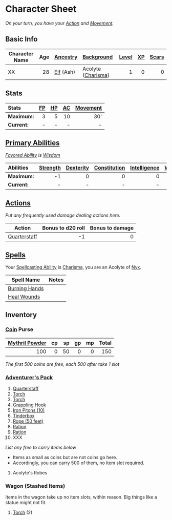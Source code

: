 # Character Sheet

*On your turn, you have your [Action](../../../Game%20Procedures/Core%20Procedures/Action.md) and [Movement](../../../Game%20Procedures/Combat/Movement.md).*
## Basic Info

| Character Name | Age | [Ancestry](../../../Player%20Characters/Ancenstries/Ancestry.md) | [Background](../../../Player%20Characters/Backgrounds/Background.md)                           | [Level](../../../Player%20Characters/Derived%20Statistics/Level.md) | [XP](../../../Player%20Characters/Derived%20Statistics/Experience%20Points.md) | [Scars](../../../Player%20Characters/Derived%20Statistics/Scars.md) |
| -------------- | --: | :--------------------------------------------------------------- | :--------------------------------------------------------------------------------- | ------------------------------------------------------------------: | -----------------------------------------------------------------------------: | ------------------------------------------------------------------: |
| XX             |  28 | [Elf](../../../Player%20Characters/Ancenstries/Elf.md) (Ash)     | Acolyte ([Charisma](../../../Player%20Characters/The%20Ability%20Scores/Charisma.md)) |                                                                   1 |                                                                              0 |                                                                   0 |

## Stats

| Stats        | [FP](../../../Player%20Characters/Derived%20Statistics/Fatigue%20Points.md) | [HP](../../../Player%20Characters/Derived%20Statistics/Health%20Points.md) | [AC](../../../Player%20Characters/Derived%20Statistics/Armor%20Class.md) | [Movement](../../../Game%20Procedures/Combat/Movement.md) |
| :----------- | --------------------------------------------------------------------------: | -------------------------------------------------------------------------: | -----------------------------------------------------------------------: | -------------------------------------------------: |
| **Maximum:** |                                                                           3 |                                                                          5 |                                                                       10 |                                                30' |
| **Current:** |                                                                           - |                                                                          - |                                                                        - |                                                  - |

## [Primary Abilities](../../../Player%20Characters/The%20Ability%20Scores/Ability%20Scores.md)

*[Favored Ability](../../../Player%20Characters/Backgrounds/Favored%20Ability.md) is [Wisdom](../../../Player%20Characters/The%20Ability%20Scores/Wisdom.md)*

| Abilities    | [Strength](../../../Player%20Characters/The%20Ability%20Scores/Strength.md) | [Dexterity](../../../Player%20Characters/The%20Ability%20Scores/Dexterity.md) | [Constitution](../../../Player%20Characters/The%20Ability%20Scores/Constitution.md) | [Intelligence](../../../Player%20Characters/The%20Ability%20Scores/Intelligence.md) | [Wisdom](../../../Player%20Characters/The%20Ability%20Scores/Wisdom.md)<br> | [Charisma](../../../Player%20Characters/The%20Ability%20Scores/Charisma.md)<br> |
| :----------- | -----------------------------------------------------------------------: | -------------------------------------------------------------------------: | -------------------------------------------------------------------------------: | -------------------------------------------------------------------------------: | -----------------------------------------------------------------------: | ---------------------------------------------------------------------------: |
| **Maximum:** |                                                                       -1 |                                                                          0 |                                                                                0 |                                                                                0 |                                                                        2 |                                                                            2 |
| **Current:** |                                                                        - |                                                                          - |                                                                                - |                                                                                - |                                                                        - |                                                                            - |

## [Actions](../../../Game%20Procedures/Core%20Procedures/Action.md)

*Put any frequently used damage dealing actions here.*

| Action                                                                                                      | Bonus to d20 roll | Bonus to damage |
| ----------------------------------------------------------------------------------------------------------- | ----------------: | --------------: |
| [Quarterstaff](../../../Items%20and%20Gear/Weapons/Melee%20Weapons/Small%20Simple%20Weapon.md) |                -1 |               0 |

## [Spells](../../../Magic/Spellcasting/Spells.md)

Your [Spellcasting Ability](../../../Magic/Spellcasting/Spellcasting%20Disciplines/Spellcasting%20Ability.md) is [Charisma](../../../Player%20Characters/The%20Ability%20Scores/Charisma.md), you are an Acolyte of [Nyx](../../../Magic/Deities/Pantheons/Notable%20Mithrinian%20Deities/Nyx.md).

| Spell Name                                                                              | Notes |
| --------------------------------------------------------------------------------------- | ----- |
| [Burning Hands](../../../Magic/Spells/Spells%20by%20Level/Level%201/Burning%20Hands.md) |       |
| [Heal Wounds](../../../Magic/Spells/Spells%20by%20Level/Level%201/Heal%20Wounds.md)     |       |

## Inventory

### [Coin](../../../Items%20and%20Gear/Economy/Coins.md) Purse

| [Mythril Powder](../../../Magic/Mythril.md) |  cp |  sp |  gp |  mp | Total |
| ------------------------------------------: | --: | --: | --: | --: | ----: |
|                                         100 |   0 |  50 |   0 |   0 |   150 |

*The first 500 coins are free, each 500 after take 1 slot*

### [Adventurer's Pack](../../../Items%20and%20Gear/Gear/100%20Coins/Adventurer's%20Pack.md)

1. [Quarterstaff](../../../Items%20and%20Gear/Weapons/Melee%20Weapons/Small%20Simple%20Weapon.md)
2. [Torch](../../../Items%20and%20Gear/Gear/1%20Coin/Torch.md)
3. [Torch](../../../Items%20and%20Gear/Gear/1%20Coin/Torch.md)
4. [Grappling Hook](../../../Items%20and%20Gear/Gear/25%20Coins/Grappling%20Hook.md)
5. [Iron Pitons (10)](../../../Items%20and%20Gear/Gear/10%20Coins/Iron%20Piton.md)
6. [Tinderbox](../../../Items%20and%20Gear/Gear/10%20Coins/Tinderbox.md)
7. [Rope (50 feet)](../../../Items%20and%20Gear/Gear/50%20Coins/Rope%20(50%20feet).md)
8. [Ration](../../../Items%20and%20Gear/Gear/1%20Coin/Ration.md)
9. [Ration](../../../Items%20and%20Gear/Gear/1%20Coin/Ration.md)
10. XXX

*List any free to carry items below*
- Items as small as coins but are not coins go here.
- Accordingly, you can carry 500 of them, no item slot required.

1. Acolyte's Robes

### Wagon (Stashed Items)

Items in the wagon take up no item slots, within reason. Big things like a statue might not fit.

1. [Torch](../../../Items%20and%20Gear/Gear/1%20Coin/Torch.md) (2)
